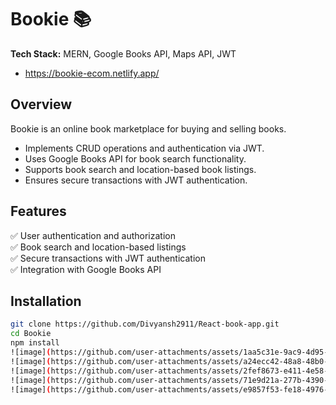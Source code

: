 # Bookie 📚  
**Tech Stack:** MERN, Google Books API, Maps API, JWT  
- https://bookie-ecom.netlify.app/

## Overview  
Bookie is an online book marketplace for buying and selling books.  
- Implements CRUD operations and authentication via JWT.  
- Uses Google Books API for book search functionality.  
- Supports book search and location-based book listings.  
- Ensures secure transactions with JWT authentication.  

## Features  
✅ User authentication and authorization  
✅ Book search and location-based listings  
✅ Secure transactions with JWT authentication  
✅ Integration with Google Books API  

## Installation  
```sh
git clone https://github.com/Divyansh2911/React-book-app.git
cd Bookie
npm install
![image](https://github.com/user-attachments/assets/1aa5c31e-9ac9-4d95-bd17-110e6775110a)
![image](https://github.com/user-attachments/assets/a24ecc42-48a8-48b0-a8a2-97af40bdabe5)
![image](https://github.com/user-attachments/assets/2fef8673-e411-4e58-9807-596dbf8b0ad6)
![image](https://github.com/user-attachments/assets/71e9d21a-277b-4390-8b1b-19aad5453f9b)
![image](https://github.com/user-attachments/assets/e9857f53-fe18-4976-a3a0-1fd5e575b1e2)

